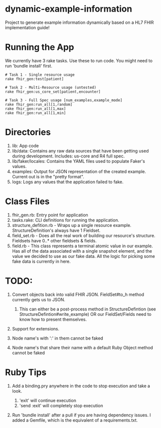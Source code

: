 # dynamic-example-information
Project to generate example information dynamically based on a HL7 FHIR implementation guide!

# Running the App
We currently have 3 rake tasks. Use these to run code. You might need to run 'bundle install' first.
```
# Task 1 - Single resource usage
rake fhir_gen:test[patient]

# Task 2 - Multi-Resource usage (untested)
rake fhir_gen:us_core_set[patient,encounter]

# Task 3 - Full Spec usage [num_examples,example_mode]
rake fhir_gen:run_all[1,random]
rake fhir_gen:run_all[1,max]
rake fhir_gen:run_all[1,min]
```

# Directories

1. lib: App code
2. lib/data: Contains any raw data sources that have been getting used during development. Includes: us-core and R4 full spec.
3. lib/faker/locales: Contains the YAML files used to populate Faker's values.
4. examples: Output for JSON representation of the created example. Current out is in the "pretty format".
5. logs: Logs any values that the application failed to fake.

# Class Files
1. fhir_gen.rb: Entry point for application
2. tasks.rake: CLI definitions for running the application.
3. structure_defition.rb - Wraps up a single resource example. StructureDefinition's always have 1 Fieldset.
4. field_set.rb - Does all the real work of building our resource's structure. Fieldsets have 0..* other fieldsets & fields.
5. field.rb - This class represents a terminal atomic value in our example. Has all of the data associated with a single snapshot element, and the value we decided to use as our fake data. All the logic for picking some fake data is currently in here.

# TODO:
1. Convert objects back into valid FHIR JSON. FieldSet#to_h method currently gets us to JSON.
    1. This can either be a post-process method in StructureDefintion (see StructureDefintion#write_example) OR our FieldSet/Fields need to know how to present themselves.

2. Support for extensions.

3. Node name's with ':' in them cannot be faked

4. Node name's that share their name with a default Ruby Object method cannot be faked

# Ruby Tips

1. Add a binding.pry anywhere in the code to stop execution and take a look.
    1. 'exit' will continue execution
    2. 'send :exit' will completely stop execution

2. Run 'bundle install' after a pull if you are having dependency issues. I added a Gemfile, which is the equivalent of a requirements.txt.